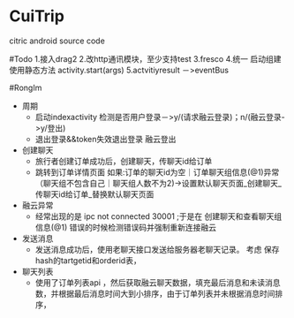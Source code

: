 # CuiTrip
citric android source code 

#Todo 
1.接入drag2 
2.改http通讯模块，至少支持test
3.fresco
4.统一 启动组建使用静态方法 activity.start(args)
5.actvitiyresult －>eventBus


#RongIm
* 周期	
	- 启动indexactivity 检测是否用户登录－>y/(请求融云登录)；n/(融云登录->y/登出)
	- 退出登录&&token失效退出登录 融云登出
* 创建聊天
 	- 旅行者创建订单成功后，创建聊天，传聊天id给订单
 	- 跳转到订单详情页面 如果:订单的聊天id为空｜订单聊天组信息(@1)异常（聊天组不包含自己｜聊天组人数不为2)->设置默认聊天页面_创建聊天_传聊天id给订单_替换默认聊天页面
* 融云异常
    - 经常出现的是 ipc not connected 30001 ;于是在 创建聊天和查看聊天组信息(@1) 错误的时候检测错误码并强制重新连接融云
* 发送消息
    - 发送消息成功后，使用老聊天接口发送给服务器老聊天记录。 考虑 保存hash的tartgetid和orderid表， 
* 聊天列表
    - 使用了订单列表api ，然后获取融云聊天数据，填充最后消息和未读消息数，并根据最后消息时间大到小排序，由于订单列表并未根据消息时间排序，